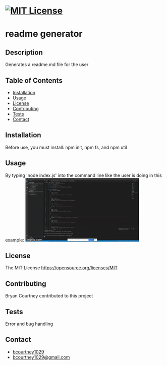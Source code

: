 
# [![MIT License](https://opensource.org/files/osi_keyhole_300X300_90ppi_0.png)](https://opensource.org/licenses/MIT)    
# readme generator           
       
## Description
 Generates a readme.md file for the user

## Table of Contents
 * [Installation](#installation)
 * [Usage](#usage)
 * [License](#license) 
 * [Contributing](#contributing)
 * [Tests](#tests)
 * [Contact](#contact)
            
## Installation
 Before use, you must install: 
 npm init,
 npm fs, 
 and npm util 
                
## Usage
 By typing 'node index.js' into the command line like the user is doing in this example:
 ![Demo](generator.gif)
        
## License 
 The MIT License
 https://opensource.org/licenses/MIT
        
## Contributing
 Bryan Courtney contributed to this project
                
## Tests
 Error and bug handling
        
## Contact
* [bcourtney1029](https://github.com/bcourtney1029)
* bcourtney1029@gmail.com
        
